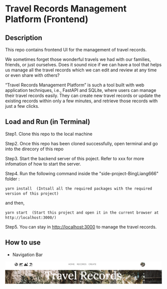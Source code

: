 # Travel Records Management Platform (Frontend)

## Description
This repo contains frontend UI for the management of travel records.

We sometimes forget those wonderful travels we had with our families, friends, or just ourselves. Does it sound nice if we can have a tool that helps us 
manage all the travel records which we can edit and review at any time or even share with others?

“Travel Records Management Platform” is such a tool built with web application techniques, i.e., FastAPI and SQLite, where users can manage their travel 
records easily. They can create new travel records or update the existing records within only a few minutes, and retrieve those records with just a few 
clicks.

## Load and Run (in Terminal)
Step1. Clone this repo to the local machine

Step2. Once this repo has been cloned successfully, open terminal and go into the direcory of this repo

Step3. Start the backend server of this poject. Refer to xxx for more infomation of how to start the server.

Step4. Run the following command inside the "side-project-BingLiang666" folder :
```
yarn install  (Intsall all the required packages with the required version of this project)
```
and then,
```
yarn start  (Start this project and open it in the current browser at http://localhost:3000/)
```

Step5. You can stay in [http://localhost:3000](http://localhost:3000) to manage the travel records.

## How to use

* Navigation Bar

![Navigation Bar](./src/imgs/navbar.png?raw=true "Navigation Bar")
